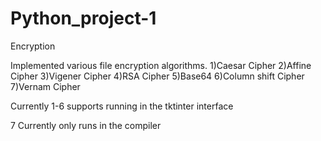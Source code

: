 # Python_project-1
Encryption

Implemented various file encryption algorithms.
1)Caesar Cipher
2)Affine Cipher
3)Vigener Cipher
4)RSA Cipher
5)Base64
6)Column shift Cipher
7)Vernam Cipher

Currently 1-6 supports running in the tktinter interface

7 Currently only runs in the compiler

